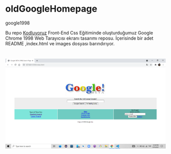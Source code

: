 # oldGoogleHomepage
google1998

Bu repo [Kodluyoruz](https://www.kodluyoruz.org/) Front-End Css Eğitiminde oluşturduğumuz Google Chrome 1998 Web Tarayıcısı ekranı tasarımı reposu. İçerisinde bir adet README ,index.html ve images dosyası barındırıyor.

#

![google1998homepage](md-img/google1998logo.png)
